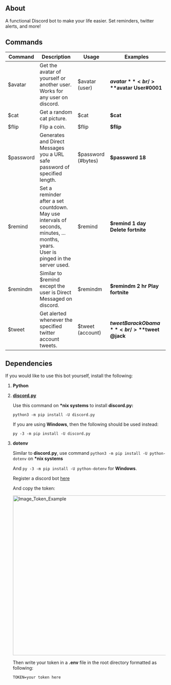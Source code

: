 ## About

A functional Discord bot to make your life easier. Set reminders, twitter alerts, and more!

## Commands

| Command   | Description                                                                                                                                  | Usage              | Examples                                     |
|-----------|----------------------------------------------------------------------------------------------------------------------------------------------|--------------------|----------------------------------------------|
| $avatar   | Get the avatar of yourself or another user.<br />Works for any user on discord.                                                              | $avatar (user)     | **$avatar**<br />**$avatar User#0001**       |
| $cat      | Get a random cat picture.                                                                                                                    | $cat               | **$cat**                                     |
| $flip     | Flip a coin.                                                                                                                                 | $flip              | **$flip**                                    |
| $password | Generates and Direct Messages you a URL safe password of specified length.                                                                   | $password (#bytes) | **$password 18**                             |
| $remind   | Set a reminder after a set countdown.<br />May use intervals of seconds, minutes, ... months, years.<br />User is pinged in the server used. | $remind            | **$remind 1 day Delete fortnite**            |
| $remindm  | Similar to $remind except the user is Direct Messaged on discord.                                                                            | $remindm           | **$remindm 2 hr Play fortnite**              |
| $tweet    | Get alerted whenever the specified twitter account tweets.                                                                                   | $tweet (account)   | **$tweet BarackObama**<br />**$tweet @jack** |

## Dependencies

If you would like to use this bot yourself, install the following:

1. **Python**

2. **[discord.py](https://discordpy.readthedocs.io/en/stable/)**

    Use this command on **\*nix systems** to install **<span>discord.py</span>:**

    `python3 -m pip install -U discord.py`

    If you are using **Windows**, then the following should be used instead:

    `py -3 -m pip install -U discord.py`

3. **dotenv**

    Similar to **discord.py**, use command `python3 -m pip install -U python-dotenv` on **\*nix systems**

    And `py -3 -m pip install -U python-dotenv` for **Windows**.

    Register a discord bot [here](https://discordapp.com/developers/applications/me)

    And copy the token:

    <img src="https://www.freecodecamp.org/news/content/images/2021/06/image-122.png" alt="Image_Token_Example" width="500"/>

    Then write your token in a **.env** file in the root directory formatted as following:
    ```
    TOKEN=your token here
    ```
